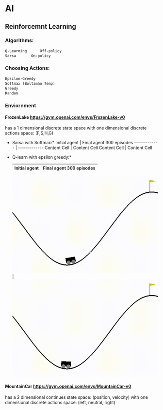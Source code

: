 # AI

## Reinforcemnt Learning

### Algorithms:
	Q-Learning  	Off-policy
	Sarsa		On-policy
### Choosing Actions:
	Epsilon-Greedy
	Softmax (Boltzman Temp)
	Greedy
	Random

### Enviornment
#### FrozenLake https://gym.openai.com/envs/FrozenLake-v0
has a 1 dimensional discrete state space with one dimensional discrete actions space: (F,S,H,G)


* Sarsa with Softmax:*
	Initial agent  | Final agent 300 episodes
	------------- | -------------
	Content Cell  | Content Cell
	Content Cell  | Content Cell
	
	
* Q-learn with epsilon greedy:*

	Initial agent | Final agent 300 episodes
	------------- | -------------
	![animation](https://github.com/sagittefrat/AI/blob/master/results-%3CTimeLimit%3CMountainCarEnv%3CMountainCar-v0%3E%3E%3E-q_learning-epsilon_greedy/openaigym.video.0.24474.video000000.gif)  
	|
	![animation](https://github.com/sagittefrat/AI/blob/master/results-%3CTimeLimit%3CMountainCarEnv%3CMountainCar-v0%3E%3E%3E-q_learning-epsilon_greedy/openaigym.video.0.24474.video000064.gif)
	


#### MountainCar https://gym.openai.com/envs/MountainCar-v0
has a 2 dimensional continues state space: (position, velocity) with one dimensional discrete actions space: (left, neutral, right)




